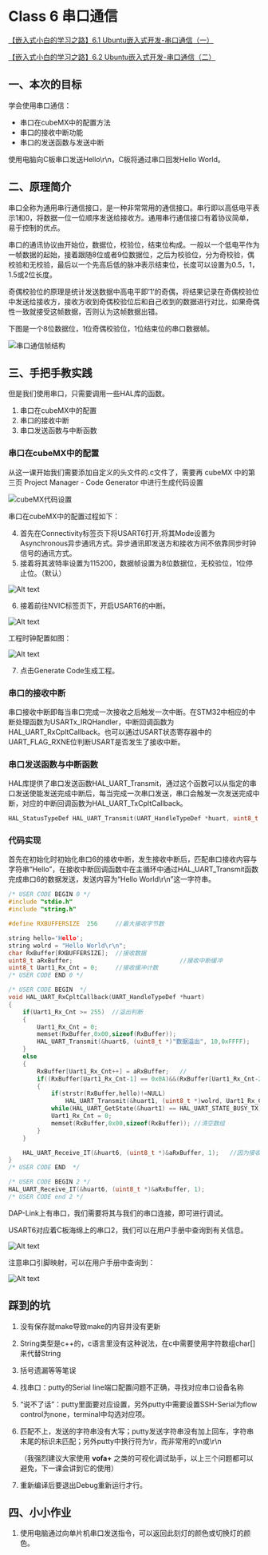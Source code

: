 # Class 6 串口通信

[【嵌入式小白的学习之路】6.1 Ubuntu嵌入式开发-串口通信（一）](https://www.bilibili.com/video/BV1zm4y1L7XT)

[【嵌入式小白的学习之路】6.2 Ubuntu嵌入式开发-串口通信（二）](https://www.bilibili.com/video/BV1qN411Y7vG)


## 一、本次的目标
学会使用串口通信：

- 串口在cubeMX中的配置方法
- 串口的接收中断功能
- 串口的发送函数与发送中断

 使用电脑向C板串口发送Hello\r\n，C板将通过串口回发Hello World。

## 二、原理简介

串口全称为通用串行通信接口，是一种非常常用的通信接口。串行即以高低电平表示1和0，将数据一位一位顺序发送给接收方。通用串行通信接口有着协议简单，易于控制的优点。

串口的通讯协议由开始位，数据位，校验位，结束位构成。一般以一个低电平作为一帧数据的起始，接着跟随8位或者9位数据位，之后为校验位，分为奇校验，偶校验和无校验，最后以一个先高后低的脉冲表示结束位，长度可以设置为0.5，1，1.5或2位长度。

奇偶校验位的原理是统计发送数据中高电平即’1’的奇偶，将结果记录在奇偶校验位中发送给接收方，接收方收到奇偶校验位后和自己收到的数据进行对比，如果奇偶性一致就接受这帧数据，否则认为这帧数据出错。

下图是一个8位数据位，1位奇偶校验位，1位结束位的串口数据帧。

![串口通信帧结构](image-16.png)

## 三、手把手教实践

但是我们使用串口，只需要调用一些HAL库的函数。

1. 串口在cubeMX中的配置
2. 串口的接收中断
3. 串口发送函数与中断函数

### 串口在cubeMX中的配置

从这一课开始我们需要添加自定义的头文件的.c文件了，需要再 cubeMX 中的第三页 Project Manager - Code Generator 中进行生成代码设置

![cubeMX代码设置](image-22.png)

串口在cubeMX中的配置过程如下：

4. 首先在Connectivity标签页下将USART6打开,将其Mode设置为Asynchronous异步通讯方式。异步通讯即发送方和接收方间不依靠同步时钟信号的通讯方式。
5. 接着将其波特率设置为115200，数据帧设置为8位数据位，无校验位，1位停止位。（默认）

![Alt text](image-18.png)

6. 接着前往NVIC标签页下，开启USART6的中断。

![Alt text](image-19.png)

工程时钟配置如图：

![Alt text](image-20.png)

7. 点击Generate Code生成工程。

### 串口的接收中断

串口接收中断即每当串口完成一次接收之后触发一次中断。在STM32中相应的中断处理函数为USARTx_IRQHandler，中断回调函数为HAL_UART_RxCpltCallback。也可以通过USART状态寄存器中的UART_FLAG_RXNE位判断USART是否发生了接收中断。

### 串口发送函数与中断函数

HAL库提供了串口发送函数HAL_UART_Transmit，通过这个函数可以从指定的串口发送使能发送完成中断后，每当完成一次串口发送，串口会触发一次发送完成中断，对应的中断回调函数为HAL_UART_TxCpltCallback。


```c
HAL_StatusTypeDef HAL_UART_Transmit(UART_HandleTypeDef *huart, uint8_t *pData, uint16_t Size, uint32_t Timeout)
```

### 代码实现

首先在初始化时初始化串口6的接收中断，发生接收中断后，匹配串口接收内容与字符串“Hello”，在接收中断回调函数中在主循环中通过HAL_UART_Transmit函数完成串口6的数据发送，发送内容为“Hello World\r\n”这一字符串。

```c
/* USER CODE BEGIN 0 */
#include "stdio.h"
#include "string.h"

#define RXBUFFERSIZE  256     //最大接收字节数

string hello='Hello';
string wolrd = "Hello World\r\n";
char RxBuffer[RXBUFFERSIZE];  //接收数据
uint8_t aRxBuffer;                              //接收中断缓冲
uint8_t Uart1_Rx_Cnt = 0;     //接收缓冲计数
/* USER CODE END 0 */
```

```c
/* USER CODE BEGIN  */
void HAL_UART_RxCpltCallback(UART_HandleTypeDef *huart)
{ 
    if(Uart1_Rx_Cnt >= 255)  //溢出判断
    {
        Uart1_Rx_Cnt = 0;
        memset(RxBuffer,0x00,sizeof(RxBuffer));
        HAL_UART_Transmit(&huart6, (uint8_t *)"数据溢出", 10,0xFFFF);         
    }
    else
    {
        RxBuffer[Uart1_Rx_Cnt++] = aRxBuffer;   //
        if((RxBuffer[Uart1_Rx_Cnt-1] == 0x0A)&&(RxBuffer[Uart1_Rx_Cnt-2] == 0x0D)) //判断结束位
        {
            if(strstr(RxBuffer,hello)!=NULL)
                HAL_UART_Transmit(&huart1, (uint8_t *)wolrd, Uart1_Rx_Cnt,0xFFFF); //将收到的信息发送出去
            while(HAL_UART_GetState(&huart1) == HAL_UART_STATE_BUSY_TX);//检测UART发送结束
            Uart1_Rx_Cnt = 0;
            memset(RxBuffer,0x00,sizeof(RxBuffer)); //清空数组
        }
    }

    HAL_UART_Receive_IT(&huart6, (uint8_t *)&aRxBuffer, 1);   //因为接收中断使用了一次即关闭，所以在最后加入这行代码即可实现无限使用
}
/* USER CODE END  */
```

```c
/* USER CODE BEGIN 2 */
HAL_UART_Receive_IT(&huart6, (uint8_t *)&aRxBuffer, 1);
/* USER CODE end 2 */
```

DAP-Link上有串口，我们需要将其与我们的串口连接，即可进行调试。

USART6对应着C板海绵上的串口2，我们可以在用户手册中查询到有关信息。

![Alt text](image-21.png)


注意串口引脚映射，可以在用户手册中查询到：

![Alt text](image-23.png)

## 踩到的坑

1. 没有保存就make导致make的内容并没有更新
2. String类型是c++的，c语言里没有这种说法，在c中需要使用字符数组char[]来代替String
3. 括号遗漏等等笔误
4. 找串口：putty的Serial line端口配置问题不正确，寻找对应串口设备名称
5. “说不了话”：putty里面要对应设置，另外putty中需要设置SSH-Serial为flow control为none，terminal中勾选对应项。
6. 匹配不上，发送的字符串没有大写；putty发送字符串没有加上回车，字符串末尾的标识未匹配；另外putty中换行符为\r，而非常用的\n或\r\n 

    （我强烈建议大家使用 **vofa+** 之类的可视化调试助手，以上三个问题都可以避免，下一课会讲到它的使用）
7. 重新编译后要退出Debug重新运行才行。

## 四、小小作业

1. 使用电脑通过向单片机串口发送指令，可以返回此刻灯的颜色或切换灯的颜色。
